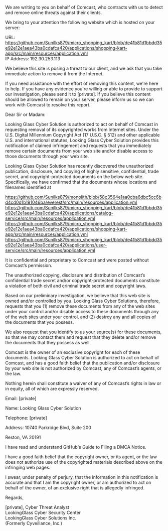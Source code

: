 We are writing to you on behalf of Comcast, who contracts with us to detect and remove online threats against their clients.

We bring to your attention the following website which is hosted on your server:

URL: https://github.com/Sunilks879/micro_shopping_kart/blob/de41b81d1bbdd35e92e12e1aea43ba0cdafca420/applications/shopping-kart-app/src/main/resources/application.yml  
IP Address: 192.30.253.113

We believe this site is posing a threat to our client, and we ask that you take immediate action to remove it from the Internet.

If you need assistance with the effort of removing this content, we're here to help. If you have any evidence you're willing or able to provide to support our investigation, please send it to [private]. If you believe this content should be allowed to remain on your server, please inform us so we can work with Comcast to resolve this report.

Dear Sir or Madam:

Looking Glass Cyber Solution is authorized to act on behalf of Comcast in requesting removal of its copyrighted works from Internet sites. Under the U.S. Digital Millennium Copyright Act (17 U.S.C. § 512) and other applicable U.S. and international statutes, Looking Glass Cyber Solution provides this notification of claimed infringement and requests that you immediately remove certain documents from your web site and/or disable access to those documents through your web site.

Looking Glass Cyber Solution has recently discovered the unauthorized publication, disclosure, and copying of highly sensitive, confidential, trade secret, and copyright-protected documents on the
below web site. Specifically, we have confirmed that the documents whose locations and filenames identified at

https://github.com/Sunilks879/monolith/blob/58c3564e1aa0cba6dbc5cc6bd4cd0d1b191046ba/everest/src/main/resources/application.yml  
https://github.com/Sunilks879/micro_shopping_kart/blob/de41b81d1bbdd35e92e12e1aea43ba0cdafca420/applications/catalog-service/src/main/resources/application.yml  
https://github.com/Sunilks879/micro_shopping_kart/blob/de41b81d1bbdd35e92e12e1aea43ba0cdafca420/applications/shopping-kart-app/src/main/resources/application.yml  
https://github.com/Sunilks879/micro_shopping_kart/blob/de41b81d1bbdd35e92e12e1aea43ba0cdafca420/applications/user-service/src/main/resources/application.yml

It is confidential and proprietary to Comcast and were posted without Comcast’s permission.

The unauthorized copying, disclosure and distribution of Comcast’s confidential trade secret and/or copyright-protected documents constitute a violation of both civil and criminal trade secret and copyright laws. 

Based on our preliminary investigation, we believe that this web site is owned and/or controlled by you. Looking Glass Cyber Solutions, therefore, requests that you (1) remove these documents from any of the web sites under your control and/or disable access to these documents through any of the web sites under your control, and (2) destroy any and all copies of the documents that you possess.

We also request that you identify to us your source(s) for these documents, so that we may contact them and request that they delete and/or remove the documents that they possess as well. 

Comcast is the owner of an exclusive copyright for each of these documents. Looking Glass Cyber Solution is authorized to act on behalf of Comcast, and has a good faith belief that the publication and/or disclosure by your web site is not authorized by Comcast, any of Comcast’s agents, or the law.

Nothing herein shall constitute a waiver of any of Comcast’s rights in law or in equity, all of which are expressly reserved.

Email: [private]

Name: Looking Glass Cyber Solution

Telephone: [private]

Address: 10740 Parkridge Blvd, Suite 200

Reston, VA 20191

I have read and understand GitHub's Guide to Filing a DMCA Notice.

I have a good faith belief that the copyright owner, or its agent, or the law does not authorize use of the copyrighted materials described above on the infringing web pages.

I swear, under penalty of perjury, that the information in this notification is accurate and that I am the copyright owner, or am authorized to act on behalf of the owner, of an exclusive right that is allegedly infringed.

Regards,

[private], Cyber Threat Analyst  
LookingGlass Cyber Security Center  
LookingGlass Cyber Solutions Inc.  
(Formerly Cyveillance, Inc.)  

